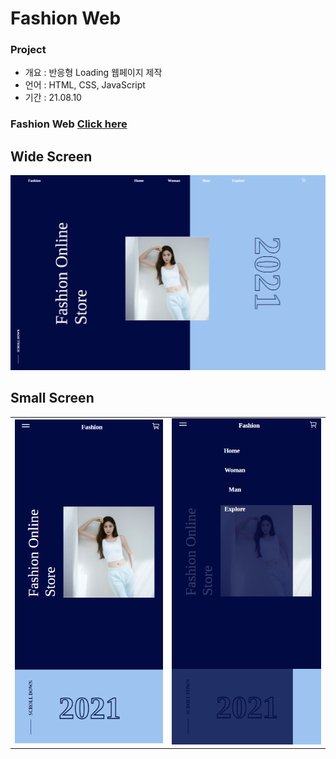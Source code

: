 # Fashion Web

### Project

- 개요 : 반응형 Loading 웹페이지 제작
- 언어 : HTML, CSS, JavaScript
- 기간 : 21.08.10

### Fashion Web [Click here](https://won-jin-lee.github.io/fashion-web)

## Wide Screen

![wide](demo/widescreen.PNG)

## Small Screen

|                          |                            |
| ------------------------ | -------------------------- |
| ![small](demo/small.PNG) | ![small](demo/navMenu.PNG) |
